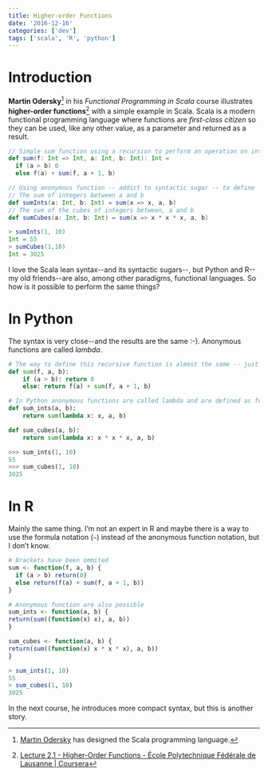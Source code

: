 ```yaml
---
title: Higher-order Functions
date: '2016-12-16'
categories: ['dev']
tags: ['scala', 'R', 'python']
---
```


# Introduction

**Martin Odersky**[^1] in his *Functional Programming in Scala* course illustrates **higher-order functions**[^2] with a simple example in Scala. Scala is a modern functional programming language where functions are *first-class citizen* so they can be used, like any other value, as a parameter and returned as a result.

```scala
// Simple sum function using a recursion to perform an operation on integers between a and b
def sum(f: Int => Int, a: Int, b: Int): Int =
  if (a > b) 0
  else f(a) + sum(f, a + 1, b)

// Using anonymous function -- addict to syntactic sugar -- to define
// The sum of integers between a and b
def sumInts(a: Int, b: Int) = sum(x => x, a, b)
// The sum of the cubes of integers between, a and b
def sumCubes(a: Int, b: Int) = sum(x => x * x * x, a, b)

> sumInts(1, 10)
Int = 55
> sumCubes(1,10)
Int = 3025
```

I love the Scala lean syntax--and its syntactic sugars--, but Python and R--my old friends--are also, among other paradigms, functional languages. So how is it possible to perform the same things?

# In Python

The syntax is very close--and the results are the same :-). Anonymous functions are called *lambda*.

```python
# The way to define this recursive function is almost the same -- just sad to have to write return statements
def sum(f, a, b):
    if (a > b): return 0
    else: return f(a) + sum(f, a + 1, b)

# In Python anonymous functions are called lambda and are defined as follow
def sum_ints(a, b): 
    return sum(lambda x: x, a, b)

def sum_cubes(a, b): 
    return sum(lambda x: x * x * x, a, b)

>>> sum_ints(1, 10)
55
>>> sum_cubes(1, 10)
3025
```

# In R

Mainly the same thing. I’m not an expert in R and maybe there is a way to use the formula notation (`~`) instead of the anonymous function notation, but I don’t know.

```R
# Brackets have been ommited
sum <- function(f, a, b) {
  if (a > b) return(0)
  else return(f(a) + sum(f, a + 1, b))
}

# Anonymous function are also possible
sum_ints <- function(a, b) {
return(sum((function(x) x), a, b))
}

sum_cubes <- function(a, b) {
return(sum((function(x) x * x * x), a, b))
}

> sum_ints(1, 10)
55 
> sum_cubes(1, 10)
3025
```

In the next course, he introduces more compact syntax, but this is another story.

[^1]: [Martin Odersky](http://lampwww.epfl.ch/~odersky/) has designed the Scala programming language.
[^2]: [Lecture 2.1 - Higher-Order Functions - École Polytechnique Fédérale de Lausanne | Coursera](https://www.coursera.org/learn/progfun1/lecture/xuM1M/lecture-2-1-higher-order-functions)

